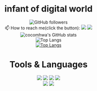 <div align="center">   

# infant of digital world   

![GitHub followers](https://img.shields.io/github/followers/cocomhwa?style=flat-square)   
📫 How to reach me(click the button):
<a href="https://discordapp.com/users/391199768010817547" target="_blank"><img src="https://img.shields.io/badge/discord-5865F2?style=flat-square&logo=discord&logoColor=white"/></a>
<a href="https://velog.io/@cocomhwa" target="_blank"><img src="https://img.shields.io/badge/Velog-20C997?style=flat-square&logo=Velog&logoColor=white"/></a>   
![cocomhwa's GitHub stats](https://github-readme-stats.vercel.app/api?username=cocomhwa&count_private=true&show_icons=true&theme=gruvbox)   
![Top Langs](https://github-readme-stats.vercel.app/api/top-langs/?username=cocomhwa&layout=compact&theme=gruvbox)   
[![Top Langs](https://github-readme-stats.vercel.app/api/top-langs/?username=cocomhwa)](https://github.com/cocomhwa/github-readme-stats)

# Tools & Languages   
   
<a href="https://www.vim.org/" target="_blank"><img src="https://img.shields.io/badge/Vim-019733?style=flat-square&logo=Vim&logoColor=white"/></a>
<a href="https://code.visualstudio.com" target="_blank"><img src="https://img.shields.io/badge/visualstudiocode-007ACC?style=flat-square&logo=visualstudiocode&logoColor=white"/></a>
<a href="https://www.arduino.cc/" target="_blank"><img src="https://img.shields.io/badge/Arduino-00979D?style=flat-square&logo=Arduino&logoColor=white"/></a>
<a href="https://www.blender.org/" target="_blank"><img src="https://img.shields.io/badge/Blender-F5792A?style=flat-square&logo=Blender&logoColor=white"/></a>   
<a href="https://www.open-std.org/jtc1/sc22/wg14/" target="_blank"><img src="https://img.shields.io/badge/C-A8B9CC?style=flat-square&logo=C&logoColor=white"/></a>
<a href="https://cplusplus.com/" target="_blank"><img src="https://img.shields.io/badge/Cplusplus-00599C?style=flat-square&logo=C&logoColor=white"/></a>   
</div>

<!--
**cocomhwa/cocomhwa** is a ✨ _special_ ✨ repository because its `README.md` (this file) appears on your GitHub profile.

Here are some ideas to get you started:

- 🔭 I’m currently working on ...
- 🌱 I’m currently learning ...
- 👯 I’m looking to collaborate on ...
- 🤔 I’m looking for help with ...
- 💬 Ask me about ...
- 📫 How to reach me: ...
- 😄 Pronouns: ...
- ⚡ Fun fact: ...
-->
